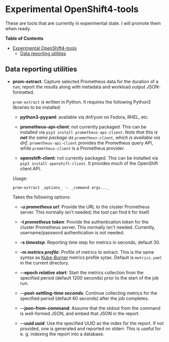 # Experimental OpenShift4-tools

These are tools that are currently in experimental state.  I will
promote them when ready.

<!-- markdown-toc start - Don't edit this section. Run M-x markdown-toc-generate-toc again -->
**Table of Contents**

- [Experimental OpenShift4-tools](#experimental-openshift4-tools)
    - [Data reporting utilities](#data-reporting-utilities)

<!-- markdown-toc end -->

## Data reporting utilities

- **prom-extract**: Capture selected Prometheus data for the duration
  of a run; report the results along with metadata and workload output
  JSON-formatted.
  
  `prom-extract` is written in Python.  It requires the following
  Python3 libraries to be installed:
  
  - **python3-pyyaml**: available via dnf/yum on Fedora, RHEL, etc.

  - **prometheus-api-client**: not currently packaged.  This can be
    installed via `pip3 install prometheus-api-client`.  *Note that
    this is **not** the same package as `prometheus-client`, which is
    available via dnf*.  `prometheus-api-client` provides the
    Prometheus query API, while `prometheus-client` is a Prometheus
    provider.

  - **openshift-client**: not currently packaged.  This can be
    installed via `pip3 install openshift-client`.  It provides much
    of the OpenShift client API.
  
  Usage:
  
  ```
  prom-extract _options_ -- _command args..._
  ```
  
  Takes the following options:
  
  - **-u _prometheus url_**: Provide the URL to the cluster Prometheus
    server.  This normally isn't needed; the tool can find it for
    itself.
	
  - **-t _prometheus token_**: Provide the authentication token for
    the cluster Prometheus server.  This normally isn't needed.
    Currently, username/password authentication is not needed.
	
  - **-s _timestep_**: Reporting time step for metrics in seconds;
    default 30.
	
  - **-m _metrics profile_**: Profile of metrics to extract.  This is
    the same syntax as
    [Kube-Burner](https://kube-burner.readthedocs.io/en/latest/cli/)
    metrics profile sytax.  Default is `metrics.yaml` in the current
    directory.
	
  - **--epoch _relative start_**: Start the metrics collection from
    the specified period (default 1200 seconds) prior to the start of
    the job run.
	
  - **--post-settling-time _seconds_**: Continue collecting metrics
    for the specified period (default 60 seconds) after the job
    completes.
	
  - **--json-from-command**: Assume that the stdout from the command
    is well-formed JSON, and embed that JSON in the report.
	
  - **--uuid _uuid_**: Use the specified UUID as the index for the
    report.  If not provided, one is generated and reported on
    stderr.  This is useful for e. g. indexing the report into a
    database.
